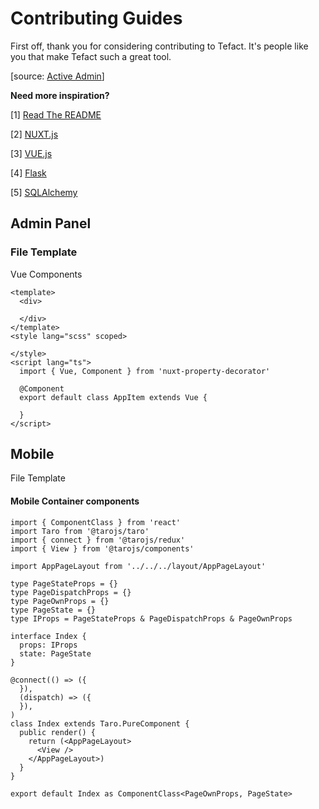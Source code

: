 # Contributing Guides

First off, thank you for considering contributing to Tefact. It's people like you that make Tefact such a great tool.

[source: [Active Admin](https://github.com/Tefact/tefact-saas/blob/master/CONTRIBUTING.md)] 

**Need more inspiration?** 

[1] [Read The README](http://read-the-docs.readthedocs.org/en/latest/contribute.html) 

[2] [NUXT.js](https://github.com/nuxt/nuxt.js)

[3] [VUE.js](https://github.com/vuejs/vue)

[4] [Flask](https://github.com/pallets/flask)

[5] [SQLAlchemy](https://github.com/sqlalchemy/sqlalchemy)

## Admin Panel

### File Template

Vue Components 

```vue
<template>
  <div>

  </div>
</template>
<style lang="scss" scoped>

</style>
<script lang="ts">
  import { Vue, Component } from 'nuxt-property-decorator'

  @Component
  export default class AppItem extends Vue {

  }
</script>
```

## Mobile

File Template

#### Mobile Container components

```react
import { ComponentClass } from 'react'
import Taro from '@tarojs/taro'
import { connect } from '@tarojs/redux'
import { View } from '@tarojs/components'

import AppPageLayout from '../../../layout/AppPageLayout'

type PageStateProps = {}
type PageDispatchProps = {}
type PageOwnProps = {}
type PageState = {}
type IProps = PageStateProps & PageDispatchProps & PageOwnProps

interface Index {
  props: IProps
  state: PageState
}

@connect(() => ({
  }),
  (dispatch) => ({
  }),
)
class Index extends Taro.PureComponent {
  public render() {
    return (<AppPageLayout>
      <View />
    </AppPageLayout>)
  }
}

export default Index as ComponentClass<PageOwnProps, PageState>
```
